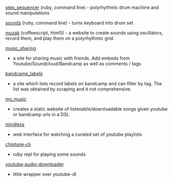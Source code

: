 [step_sequencer](https://github.com/MaxPleaner/step_sequencer)
(ruby, command line) - polyrhythmic drum machine and sound manipulations

[sounds](https://github.com/MaxPleaner/sounds)
(ruby, command line) - turns keyboard into drum set

[muzak](https://github.com/MaxPleaner/muzak)
(coffeescript, html5) - a website to create sounds using oscillators, record them,
and play them on a polyrhythmic grid.

[music_sharing](https://github.com/MaxPleaner/music_sharing)
- a site for sharing music with friends. Add embeds from Youtube/Soundcloud/Bandcamp
as well as comments / tags

[bandcamp_labels](https://github.com/MaxPleaner/bandcamp_labels)
- a site which lists record labels on bandcamp and can filter by tag.
The list was obtained by scraping and it not comprehensive.

[my_music](https://github.com/MaxPleaner/my_music)
- creates a static website of listenable/downloadable songs given
youtube or bandcamp urls in a DSL

[mindless](https://github.com/MaxPleaner/mindless)
- web interface for watching a curated set of youtube playlists

[chiptune-cli](https://github.com/MaxPleaner/chiptune-cli)
- ruby repl for playing some sounds

[youtube-audio-downloader](https://github.com/MaxPleaner/youtube-audio-downloader)
- little wrapper over youtube-dl